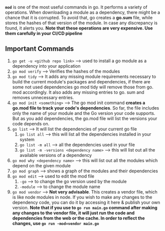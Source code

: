 **`mod`** is one of the most useful commands in go. It performs a variety of operations. When downloading a module as a dependency, there might be a chance that it is corrupted. To avoid that, go creates a **go.sum** file, while stores the hashes of that version of the module. In case any discrepancy is found, it alerts you.
**Note that these operations are very expensive. Use them carefully in your CI/CD pipeline**

## Important Commands

1. `go get -u <github repo link>` --> used to install a go module as a dependency into your application
2. `go mod verify` --> Verifies the hashes of the modules
3. `go mod tidy` --> It adds any missing module requirements necessary to build the current module's packages and dependencies, if there are some not used dependencies go mod tidy will remove those from go. mod accordingly. It also adds any missing entries to go. sum and removes unnecessary entries.
4. `go mod init <something>` --> The go mod init command **creates a go.mod file to track your code's dependencies**. So far, the file includes only the name of your module and the Go version your code supports. But as you add dependencies, the go.mod file will list the versions your code depends on.
5. `go list` --> It will list the dependencies of your current go file
	1. `go list all` --> this will list all the dependencies installed in your system
	2. `go list -m all` --> all the dependencies used in your file
	3. `go list -m -versions <dependency name>` --> this will list out all the available versions of a dependency
6. `go mod why <dependency name>` --> this will list out all the modules which depend on the given module
7. `go mod graph` --> shows a graph of the modules and their dependencies
8. `go mod edit` --> used to edit the mod file
	1. `-go` --> to change the go version used by the module
	2. `-module` --> to change the module name
9. `go mod vendor` --> **Not very advisable**. This creates a vendor file, which is like node modules in node. If you wish to make any changes to the dependency code, you can do it by accessing it here & publish your own version. **Note that if you use to `go run main.go` command after making any changes to the vendor file, it will just run the code and dependencies from the web or the cache. In order to reflect the changes, use `go run -mod=vendor main.go`**